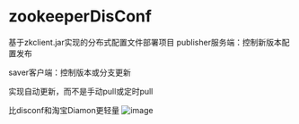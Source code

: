 # zookeeperDisConf
基于zkclient.jar实现的分布式配置文件部署项目
publisher服务端：控制新版本配置发布

saver客户端：控制版本或分支更新

实现自动更新，而不是手动pull或定时pull

比disconf和淘宝Diamon更轻量
![image](https://github.com/jingtingzhiwu/zookeeperDisConf/blob/master/src/main/resources/snapshot.png)
